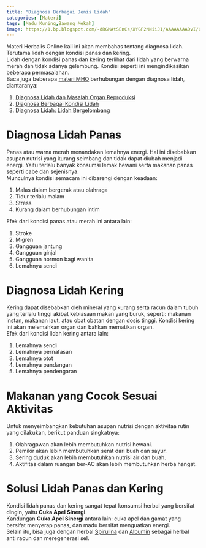 ```yaml
---
title: "Diagnosa Berbagai Jenis Lidah"
categories: [Materi]
tags: [Madu Kuning,Bawang Mekah]
image: https://1.bp.blogspot.com/-dRGMAtSEnCs/XYGP2NNiiJI/AAAAAAAADvI/GkXE953sq0Q3cV0UJVokrnwJkSLPQb-AwCKgBGAsYHg/s1600/201909-mho-diagnosa-lidah.png
---
```


<div class="paraph">Materi Herbalis Online kali ini akan membahas tentang diagnosa lidah. Terutama lidah dengan kondisi panas dan kering.</div>

<div class="paraph">Lidah dengan kondisi panas dan kering terlihat dari lidah yang berwarna merah dan tidak adanya gelembung. Kondisi seperti ini mengindikasikan beberapa permasalahan.</div>


<div class="paraph">Baca juga beberapa <a href="/categories/materi" title="Materi MHO">materi MHO</a> berhubungan dengan diagnosa lidah, diantaranya:</div>

<ol>
<li><a class="mhoapp teal" href="/posts/diagnosa-lidah-dan-permasalahan-organ-reproduksi-fwi" title="Diagnosa Lidah dan Masalah Organ Reproduksi">Diagnosa Lidah dan Masalah Organ Reproduksi</a></li>
<li><a class="mhoapp teal" href="/posts/diagnosa-berbagai-kondisi-lidah-r79" title="Diagnosa Berbagai Kondisi Lidah">Diagnosa Berbagai Kondisi Lidah</a></li>
<li><a class="mhoapp teal" href="/posts/diagnosa-lidah-bergelombang-x30" title="Diagnosa Lidah: Lidah Bergelombang">Diagnosa Lidah: Lidah Bergelombang</a></li>
</ol>

<h1>Diagnosa Lidah Panas</h1>

<div class="paraph">Panas atau warna merah menandakan lemahnya energi. Hal ini disebabkan asupan nutrisi yang kurang seimbang dan tidak dapat diubah menjadi energi. Yaitu terlalu banyak konsumsi lemak hewani serta makanan panas seperti cabe dan sejenisnya.</div>

<div class="paraph">Munculnya kondisi semacam ini dibarengi dengan keadaan:</div>

<ol><li>Malas dalam bergerak atau olahraga</li>
<li>Tidur terlalu malam</li>
<li>Stress</li>
<li>Kurang dalam berhubungan intim</li></ol>

<div class="paraph">Efek dari kondisi panas atau merah ini antara lain:</div>

<ol><li>Stroke</li>
<li>Migren</li>
<li>Gangguan jantung</li>
<li>Gangguan ginjal</li>
<li>Gangguan hormon bagi wanita</li>
<li>Lemahnya sendi</li></ol>

<h1>Diagnosa Lidah Kering</h1>

<div class="paraph">Kering dapat disebabkan oleh mineral yang kurang serta racun dalam tubuh yang terlalu tinggi akibat kebiasaan makan yang buruk, seperti: makanan instan, makanan laut, atau obat obatan dengan dosis tinggi. Kondisi kering ini akan melemahkan organ dan bahkan mematikan organ.</div>

<div class="paraph">Efek dari kondisi lidah kering antara lain:</div>

<ol><li>Lemahnya sendi</li>
<li>Lemahnya pernafasan</li>
<li>Lemahnya otot</li>
<li>Lemahnya pandangan</li>
<li>Lemahnya pendengaran</li></ol>

<h1>Makanan yang Cocok Sesuai Aktivitas</h1>

<div class="paraph">Untuk menyeimbangkan kebutuhan asupan nutrisi dengan aktivitaa rutin yang dilakukan, berikut panduan singkatnya:</div>

<ol><li>Olahragawan akan lebih membutuhkan nutrisi hewani.</li>
<li>Pemikir akan lebih membutuhkan serat dari buah dan sayur.</li>
<li>Sering duduk akan lebih membutuhkan nutrisi air dan buah.</li>
<li>Aktifitas dalam ruangan ber-AC akan lebih membutuhkan herba hangat.</li></ol>

<h1>Solusi Lidah Panas dan Kering</h1>

<div class="paraph">Kondisi lidah panas dan kering sangat tepat konsumsi herbal yang bersifat dingin, yaitu <b>Cuka Apel Sinergi</b>.</div>

<div class="paraph">Kandungan <b>Cuka Apel Sinergi</b> antara lain: cuka apel dan gamat yang bersifat menyerap panas, dan madu bersifat menguatkan energi.</div>

<div class="paraph">Selain itu, bisa juga dengan herbal <a cclass="mhoapp green" href="/posts/kapsul-spirulina-9ee" title="Kapsul Spirulina Attaubah">Spirulina</a> dan <a cclass="mhoapp blue" href="/posts/kapsul-albumin-zp4" title="Kapsul Albumin">Albumin</a> sebagai herbal anti racun dan meregenerasi sel.</div>